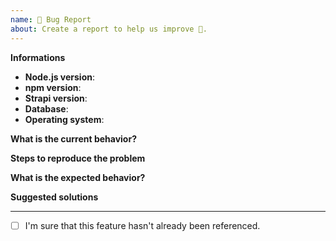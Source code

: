 ```yaml
---
name: 🐛 Bug Report
about: Create a report to help us improve 🤔.
---
```


<!--
⚠️ If you do not respect these two points, your issue will be closed.
- Don't forget the checkbox at the end of your issue.
- Respect this template.
-->

<!-- ⚠️ Before writing your issue make sure you are using:-->
<!-- Node 9.x.x -->
<!-- npm 5.x.x -->
<!-- The latest version of Strapi. -->

**Informations**
- **Node.js version**:
- **npm version**:
- **Strapi version**:
- **Database**:
- **Operating system**:


**What is the current behavior?**



**Steps to reproduce the problem**



**What is the expected behavior?**



**Suggested solutions**



---

<!-- ⚠️ Make sure to browse the opened and closed issues. -->

- [ ] I'm sure that this feature hasn't already been referenced.

<!--
⬆️ Don't delete this checkbox from your issue and approve it.
Add an `x` ->  [x] or click on the checkbox when your issue is created.
-->
